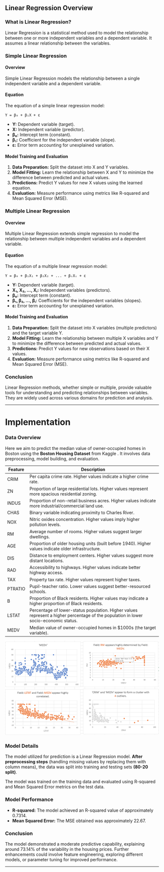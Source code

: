 ## Linear Regression Overview

### What is Linear Regression?

Linear Regression is a statistical method used to model the relationship between one or more independent variables and a dependent variable. It assumes a linear relationship between the variables.

### Simple Linear Regression

#### Overview

Simple Linear Regression models the relationship between a single independent variable and a dependent variable.

#### Equation

The equation of a simple linear regression model:
```
Y = β₀ + β₁X + ε
```
- **Y:** Dependent variable (target).
- **X:** Independent variable (predictor).
- **β₀:** Intercept term (constant).
- **β₁:** Coefficient for the independent variable (slope).
- **ε:** Error term accounting for unexplained variation.

#### Model Training and Evaluation

1. **Data Preparation:** Split the dataset into X and Y variables.
2. **Model Fitting:** Learn the relationship between X and Y to minimize the difference between predicted and actual values.
3. **Predictions:** Predict Y values for new X values using the learned equation.
4. **Evaluation:** Measure performance using metrics like R-squared and Mean Squared Error (MSE).

### Multiple Linear Regression

#### Overview

Multiple Linear Regression extends simple regression to model the relationship between multiple independent variables and a dependent variable.

#### Equation

The equation of a multiple linear regression model:
```
Y = β₀ + β₁X₁ + β₂X₂ + ... + βᵢXᵢ + ε
```
- **Y:** Dependent variable (target).
- **X₁, X₂, ..., Xᵢ:** Independent variables (predictors).
- **β₀:** Intercept term (constant).
- **β₁, β₂, ..., βᵢ:** Coefficients for the independent variables (slopes).
- **ε:** Error term accounting for unexplained variation.

#### Model Training and Evaluation

1. **Data Preparation:** Split the dataset into X variables (multiple predictors) and the target variable Y.
2. **Model Fitting:** Learn the relationship between multiple X variables and Y to minimize the difference between predicted and actual values.
3. **Predictions:** Predict Y values for new observations based on their X values.
4. **Evaluation:** Measure performance using metrics like R-squared and Mean Squared Error (MSE).

### Conclusion

Linear Regression methods, whether simple or multiple, provide valuable tools for understanding and predicting relationships between variables. They are widely used across various domains for prediction and analysis.

----

# Implementation

### Data Overview

Here we aim to predict the median value of owner-occupied homes in Boston using the **Boston Housing Dataset** from Kaggle . It involves data preprocessing, model building, and evaluation.

| Feature  | Description                                                |
|----------|------------------------------------------------------------|
| CRIM     | Per capita crime rate. Higher values indicate a higher crime rate. |
| ZN       | Proportion of large residential lots. Higher values represent more spacious residential zoning. |
| INDUS    | Proportion of non-retail business acres. Higher values indicate more industrial/commercial land use. |
| CHAS     | Binary variable indicating proximity to Charles River. |
| NOX      | Nitric oxides concentration. Higher values imply higher pollution levels. |
| RM       | Average number of rooms. Higher values suggest larger dwellings. |
| AGE      | Proportion of older housing units (built before 1940). Higher values indicate older infrastructure. |
| DIS      | Distance to employment centers. Higher values suggest more distant locations. |
| RAD      | Accessibility to highways. Higher values indicate better highway access. |
| TAX      | Property tax rate. Higher values represent higher taxes. |
| PTRATIO  | Pupil-teacher ratio. Lower values suggest better-resourced schools. |
| B        | Proportion of Black residents. Higher values may indicate a higher proportion of Black residents. |
| LSTAT    | Percentage of lower-status population. Higher values represent a higher percentage of the population in lower socio-economic status. |
| MEDV     | Median value of owner-occupied homes in $1000s (the target variable). |

![Analysis](images\analysis.png)

### Model Details

The model utilized for prediction is a Linear Regression model. **After preprocessing steps** (handling missing values by replacing them with column means), the data was split into training and testing sets **(80-20 split)**.

The model was trained on the training data and evaluated using R-squared and Mean Squared Error metrics on the test data.

### Model Performance

- **R-squared:** The model achieved an R-squared value of approximately 0.7314.
- **Mean Squared Error:** The MSE obtained was approximately 22.67.

### Conclusion

The model demonstrated a moderate predictive capability, explaining around 73.14% of the variability in the housing prices. Further enhancements could involve feature engineering, exploring different models, or parameter tuning for improved performance.

---
